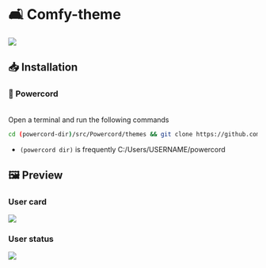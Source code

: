 # 🛋️ Comfy-theme
<img src="https://i.ibb.co/DLWY37G/comfy.png">

## 📥 Installation
### 🔌 Powercord

</br>Open a terminal and run the following commands
```sh
cd (powercord-dir)/src/Powercord/themes && git clone https://github.com/NYRI4/Comfy-theme
```
* `(powercord dir)` is frequently C:/Users/USERNAME/powercord

## 🖼️ Preview

### User card
<img src="https://i.ibb.co/vhxK5H6/comfy2.png">

### User status
<img src="https://i.ibb.co/nbvW9vK/comfy3.png">
